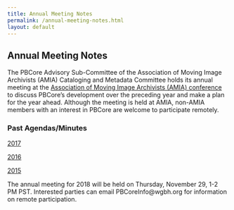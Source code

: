 ```yaml
---
title: Annual Meeting Notes
permalink: /annual-meeting-notes.html
layout: default
---
```


<h2 class="dark-grey title">Annual Meeting Notes</h2>

<p>The PBCore Advisory Sub-Committee of the Association of Moving Image Archivists (AMIA) Cataloging and Metadata Committee holds its annual meeting at the <a href="http://www.amiaconference.net/">Association of Moving Image Archivists (AMIA) conference</a> to discuss PBCore’s development over the preceding year and make a plan for the year ahead. Although the meeting is held at AMIA, non-AMIA members with an interest in PBCore are welcome to participate remotely.</p>

<h3>Past Agendas/Minutes</h3>

<p><a href="/assets/downloads/PBCore_Annual_Meeting_2017.pdf" download>2017</a></p>

<p><a href="/assets/downloads/PBCore_Annual_Meeting_2016.pdf" download>2016</a></p>

<p><a href="/assets/downloads/PBCore_Annual_Meeting_2015.pdf" download>2015</a></p>

<p>The annual meeting for 2018 will be held on Thursday, November 29, 1-2 PM PST. Interested parties can email PBCoreInfo@wgbh.org for information on remote participation.</p>
